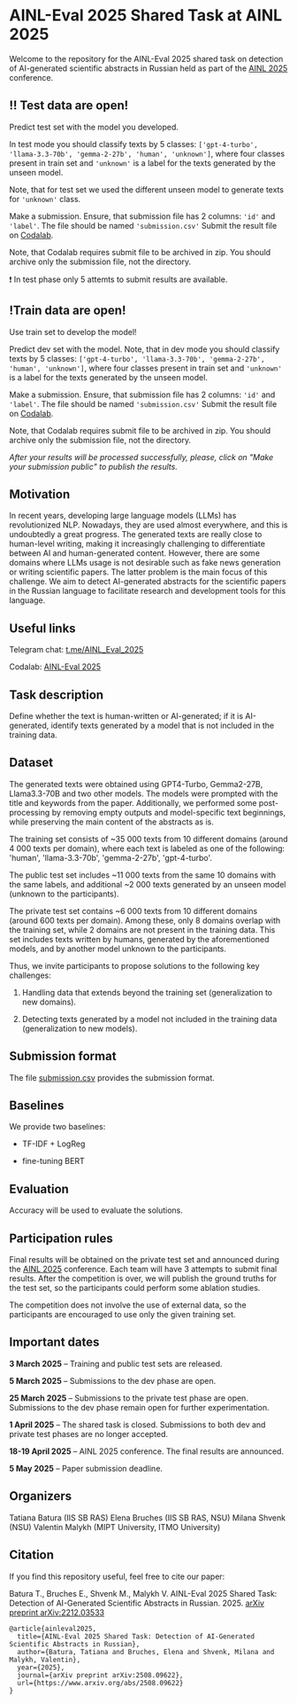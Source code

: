 # AINL-Eval 2025 Shared Task at AINL 2025
Welcome to the repository for the AINL-Eval 2025 shared task on detection of AI-generated scientific abstracts in Russian held as part of the [AINL 2025](https://ainlconf.ru/) conference.

## ‼️ Test data are open!
Predict test set with the model you developed.

In test mode you should classify texts by 5 classes: `['gpt-4-turbo', 'llama-3.3-70b', 'gemma-2-27b', 'human', 'unknown']`, where four classes present in train set and `'unknown'` is a label for the texts generated by the unseen model.

Note, that for test set we used the different unseen model to generate texts for `'unknown'` class.

Make a submission. Ensure, that submission file has 2 columns: `'id'` and `'label'`. The file should be named `'submission.csv'` Submit the result file on [Codalab](https://codalab.lisn.upsaclay.fr/competitions/21895).

Note, that Codalab requires submit file to be archived in zip. You should archive only the submission file, not the directory.

❗️ In test phase only 5 attemts to submit results are available.


## !Train data are open!
Use train set to develop the model!

Predict dev set with the model. Note, that in dev mode you should classify texts by 5 classes: `['gpt-4-turbo', 'llama-3.3-70b', 'gemma-2-27b', 'human', 'unknown']`, where four classes present in train set and `'unknown'` is a label for the texts generated by the unseen model.

Make a submission. Ensure, that submission file has 2 columns: `'id'` and `'label'`. The file should be named `'submission.csv'` Submit the result file on [Codalab](https://codalab.lisn.upsaclay.fr/competitions/21895).

Note, that Codalab requires submit file to be archived in zip. You should archive only the submission file, not the directory.

_After your results will be processed successfully, please, click on "Make your submission public" to publish the results._

## Motivation
In recent years, developing large language models (LLMs) has revolutionized NLP. Nowadays, they are used almost everywhere, and this is undoubtedly a great progress. The generated texts are really close to human-level writing, making it increasingly challenging to differentiate between AI and human-generated content. However, there are some domains where LLMs usage is not desirable such as fake news generation or writing scientific papers. The latter problem is the main focus of this challenge. We aim to detect AI-generated abstracts for the scientific papers in the Russian language to facilitate research and development tools for this language.

## Useful links
Telegram chat: [t.me/AINL_Eval_2025](http://t.me/AINL_Eval_2025)

Codalab: [AINL-Eval 2025](https://codalab.lisn.upsaclay.fr/competitions/21895)

## Task description
Define whether the text is human-written or AI-generated; if it is AI-generated, identify texts generated by a model that is not included in the training data.

## Dataset
The generated texts were obtained using GPT4-Turbo, Gemma2-27B, Llama3.3-70B and two other models. The models were prompted with the title and keywords from the paper. Additionally, we performed some post-processing by removing empty outputs and model-specific text beginnings, while preserving the main content of the abstracts as is.

The training set consists of ~35 000 texts from 10 different domains (around 4 000 texts per domain), where each text is labeled as one of the following: 'human', 'llama-3.3-70b', 'gemma-2-27b', 'gpt-4-turbo'.

The public test set includes ~11 000 texts from the same 10 domains with the same labels, and additional ~2 000 texts generated by an unseen model (unknown to the participants).

The private test set contains ~6 000 texts from 10 different domains (around 600 texts per domain). Among these, only 8 domains overlap with the training set, while 2 domains are not present in the training data. This set includes texts written by humans, generated by the aforementioned models, and by another model unknown to the participants. 

Thus, we invite participants to propose solutions to the following key challenges:

1) Handling data that extends beyond the training set (generalization to new domains).

2) Detecting texts generated by a model not included in the training data (generalization to new models).

## Submission format
The file [submission.csv](submission.csv) provides the submission format.

## Baselines
We provide two baselines:

- TF-IDF + LogReg

- fine-tuning BERT


## Evaluation
Accuracy will be used to evaluate the solutions.

## Participation rules
Final results will be obtained on the private test set and announced during the [AINL 2025](https://ainlconf.ru/) conference. Each team will have 3 attempts to submit final results. After the competition is over, we will publish the ground truths for the test set, so the participants could perform some ablation studies.

The competition does not involve the use of external data, so the participants are encouraged to use only the given training set.

## Important dates
**3 March 2025** – Training and public test sets are released. 

**5 March 2025** – Submissions to the dev phase are open.

**25 March 2025** – Submissions to the private test phase are open. Submissions to the dev phase remain open for further experimentation.

**1 April 2025** – The shared task is closed. Submissions to both dev and private test phases are no longer accepted.

**18-19 April 2025** – AINL 2025 conference. The final results are announced.

**5 May 2025** – Paper submission deadline.


## Organizers
Tatiana Batura (IIS SB RAS)
Elena Bruches (IIS SB RAS, NSU)
Milana Shvenk (NSU)
Valentin Malykh (MIPT University, ITMO University)

## Citation
If you find this repository useful, feel free to cite our paper:

Batura T., Bruches E., Shvenk M., Malykh V. AINL-Eval 2025 Shared Task: Detection of AI-Generated Scientific Abstracts in Russian. 2025. [arXiv preprint arXiv:2212.03533](https://arxiv.org/abs/2508.09622)

```
@article{ainleval2025,
  title={AINL-Eval 2025 Shared Task: Detection of AI-Generated Scientific Abstracts in Russian},
  author={Batura, Tatiana and Bruches, Elena and Shvenk, Milana and Malykh, Valentin},
  year={2025},
  journal={arXiv preprint arXiv:2508.09622},
  url={https://www.arxiv.org/abs/2508.09622}
}
```
